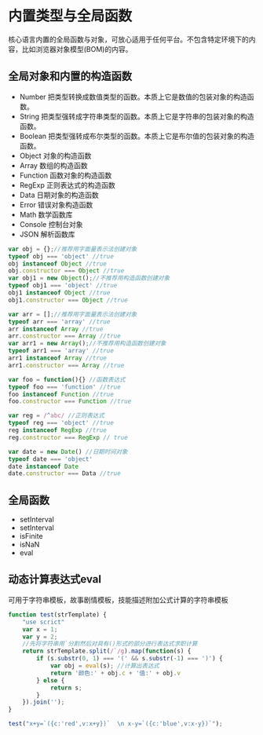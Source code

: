 # 内置类型与全局函数
核心语言内置的全局函数与对象，可放心适用于任何平台。不包含特定环境下的内容，比如浏览器对象模型(BOM)的内容。

## 全局对象和内置的构造函数
* Number 把类型转换成数值类型的函数。本质上它是数值的包装对象的构造函数。
* String 把类型强转成字符串类型的函数。本质上它是字符串的包装对象的构造函数。
* Boolean 把类型强转成布尔类型的函数。本质上它是布尔值的包装对象的构造函数。
* Object 对象的构造函数
* Array 数组的构造函数
* Function 函数对象的构造函数
* RegExp 正则表达式的构造函数
* Data 日期对象的构造函数
* Error 错误对象构造函数
* Math 数学函数库
* Console 控制台对象
* JSON 解析函数库

```js
var obj = {};//推荐用字面量表示法创建对象
typeof obj === 'object' //true
obj instanceof Object //true
obj.constructor === Object //true
var obj1 = new Object();//不推荐用构造函数创建对象
typeof obj1 === 'object' //true
obj1 instanceof Object //true
obj1.constructor === Object //true

var arr = [];//推荐用字面量表示法创建对象
typeof arr === 'array' //true
arr instanceof Array //true
arr.constructor === Array //true
var arr1 = new Array();//不推荐用构造函数创建对象
typeof arr1 === 'array' //true
arr1 instanceof Array //true
arr1.constructor === Array //true

var foo = function(){} //函数表达式
typeof foo === 'function' //true
foo instanceof Function //true
foo.constructor === Function //true

var reg = /^abc/ //正则表达式
typeof reg === 'object' //true
reg instanceof RegExp //true
reg.constructor === RegExp // true

var date = new Date() //日期时间对象
typeof date === 'object'
date instanceof Date
date.constructor === Data //true
```

## 全局函数
* setInterval
* setInterval
* isFinite
* isNaN
* eval

## 动态计算表达式eval
可用于字符串模板，故事剧情模板，技能描述附加公式计算的字符串模板
```js
function test(strTemplate) {
    "use scrict"
    var x = 1;
    var y = 2;
    //先将字符串用`分割然后对具有()形式的部分进行表达式求职计算
    return strTemplate.split(/`/g).map(function(s) {
        if (s.substr(0, 1) === '(' && s.substr(-1) === ')') {
            var obj = eval(s); //计算出表达式
            return '颜色:' + obj.c + '值:' + obj.v
        } else {
            return s;
        }
    }).join('');
}

test("x+y=`({c:'red',v:x+y})`  \n x-y=`({c:'blue',v:x-y})`");
```
